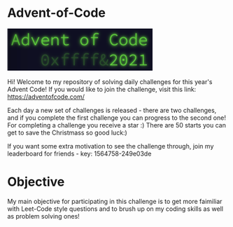 # Advent-of-Code

![alt text](https://github.com/Pompey21/Advent-Code/blob/master/Advent_Code.png?raw=true)

Hi! Welcome to my repository of solving daily challenges for this year's Advent Code!
If you would like to join the challenge, visit this link: https://adventofcode.com/

Each day a new set of challenges is released - there are two challenges, and if you complete the first challenge you can progress to the second one!
For completing a challenge you receive a star :) 
There are 50 starts you can get to save the Christmass so good luck:)

If you want some extra motivation to see the challenge through, join my leaderboard for friends - key: 1564758-249e03de


# Objective
My main objective for participating in this challenge is to get more faimiliar with Leet-Code style questions and to brush up on my coding skills as well as problem solving ones!



